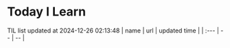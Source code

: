 # Today I Learn 
TIL list updated at 2024-12-26 02:13:48
| name | url | updated time |
| :--- | -- | -- |
